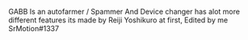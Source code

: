 GABB Is an autofarmer / Spammer And Device changer has alot more different features its made by Reiji Yoshikuro at first, Edited by me SrMotion#1337
